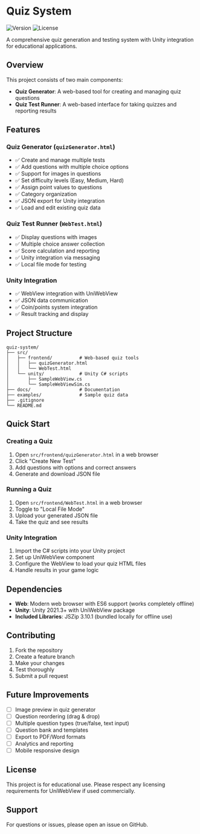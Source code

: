# Quiz System

![Version](https://img.shields.io/badge/version-1.1.0-blue.svg)
![License](https://img.shields.io/badge/license-MIT-green.svg)

A comprehensive quiz generation and testing system with Unity integration for educational applications.

## Overview

This project consists of two main components:
- **Quiz Generator**: A web-based tool for creating and managing quiz questions
- **Quiz Test Runner**: A web-based interface for taking quizzes and reporting results

## Features

### Quiz Generator (`quizGenerator.html`)
- ✅ Create and manage multiple tests
- ✅ Add questions with multiple choice options
- ✅ Support for images in questions
- ✅ Set difficulty levels (Easy, Medium, Hard)
- ✅ Assign point values to questions
- ✅ Category organization
- ✅ JSON export for Unity integration
- ✅ Load and edit existing quiz data

### Quiz Test Runner (`WebTest.html`)
- ✅ Display questions with images
- ✅ Multiple choice answer collection
- ✅ Score calculation and reporting
- ✅ Unity integration via messaging
- ✅ Local file mode for testing

### Unity Integration
- ✅ WebView integration with UniWebView
- ✅ JSON data communication
- ✅ Coin/points system integration
- ✅ Result tracking and display

## Project Structure

```
quiz-system/
├── src/
│   ├── frontend/          # Web-based quiz tools
│   │   ├── quizGenerator.html
│   │   └── WebTest.html
│   └── unity/             # Unity C# scripts
│       ├── SampleWebView.cs
│       └── SampleWebViewSim.cs
├── docs/                  # Documentation
├── examples/              # Sample quiz data
├── .gitignore
└── README.md
```

## Quick Start

### Creating a Quiz
1. Open `src/frontend/quizGenerator.html` in a web browser
2. Click "Create New Test"
3. Add questions with options and correct answers
4. Generate and download JSON file

### Running a Quiz
1. Open `src/frontend/WebTest.html` in a web browser
2. Toggle to "Local File Mode"
3. Upload your generated JSON file
4. Take the quiz and see results

### Unity Integration
1. Import the C# scripts into your Unity project
2. Set up UniWebView component
3. Configure the WebView to load your quiz HTML files
4. Handle results in your game logic

## Dependencies

- **Web**: Modern web browser with ES6 support (works completely offline)
- **Unity**: Unity 2021.3+ with UniWebView package
- **Included Libraries**: JSZip 3.10.1 (bundled locally for offline use)

## Contributing

1. Fork the repository
2. Create a feature branch
3. Make your changes
4. Test thoroughly
5. Submit a pull request

## Future Improvements

- [ ] Image preview in quiz generator
- [ ] Question reordering (drag & drop)
- [ ] Multiple question types (true/false, text input)
- [ ] Question bank and templates
- [ ] Export to PDF/Word formats
- [ ] Analytics and reporting
- [ ] Mobile responsive design

## License

This project is for educational use. Please respect any licensing requirements for UniWebView if used commercially.

## Support

For questions or issues, please open an issue on GitHub.